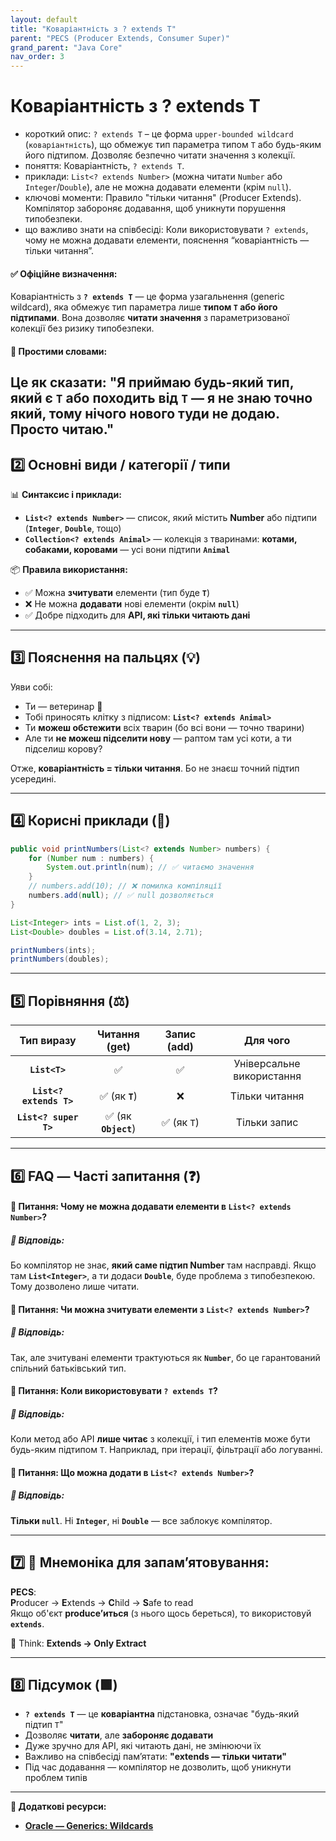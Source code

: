 ```yaml
---
layout: default
title: "Коваріантність з ? extends T"
parent: "PECS (Producer Extends, Consumer Super)"
grand_parent: "Java Core"
nav_order: 3
---
```


# Коваріантність з ? extends T

*   короткий опис: `? extends T` – це форма `upper-bounded wildcard` (`коваріантність`), що обмежує тип параметра типом `T` або будь-яким його підтипом. Дозволяє безпечно читати значення з колекції.
*   поняття: Коваріантність, `? extends T`.
*   приклади: `List<? extends Number>` (можна читати `Number` або `Integer`/`Double`), але не можна додавати елементи (крім `null`).
*   ключові моменти: Правило "тільки читання" (Producer Extends). Компілятор забороняє додавання, щоб уникнути порушення типобезпеки.
*   що важливо знати на співбесіді: Коли використовувати `? extends`, чому не можна додавати елементи, пояснення “коваріантність — тільки читання”.
#### **✅ Офіційне визначення:**

Коваріантність з **`? extends T`** — це форма узагальнення (generic wildcard), яка обмежує тип параметра лише **типом `T` або його підтипами**. Вона дозволяє **читати значення** з параметризованої колекції без ризику типобезпеки.

#### **🧠 Простими словами:**

Це як сказати: "Я приймаю будь-який тип, який є `T` або походить від **`T`** — я не знаю точно який, тому нічого нового туди не додаю. Просто читаю."
---

## **2️⃣ Основні види / категорії / типи**

📊 **Синтаксис і приклади:**

* **`List<? extends Number>`** — список, який містить **Number** або підтипи (**`Integer`**, **`Double`**, тощо)
* **`Collection<? extends Animal>`** — колекція з тваринами: **котами, собаками, коровами** — усі вони підтипи **`Animal`**

📦 **Правила використання:**

* ✅ Можна **зчитувати** елементи (тип буде **`T`**)
* ❌ Не можна **додавати** нові елементи (окрім **`null`**)
* ✅ Добре підходить для **API, які тільки читають дані**

---

## **3️⃣ Пояснення на пальцях (💡)**

Уяви собі:

* Ти — ветеринар 🐾
* Тобі приносять клітку з підписом: **`List<? extends Animal>`**
* Ти **можеш обстежити** всіх тварин (бо всі вони — точно тварини)
* Але ти **не можеш підселити нову** — раптом там усі коти, а ти підселиш корову?

Отже, **коваріантність \= тільки читання**. Бо не знаєш точний підтип усередині.

---

## **4️⃣ Корисні приклади (🧪)**

```java
public void printNumbers(List<? extends Number> numbers) {
    for (Number num : numbers) {
        System.out.println(num); // ✅ читаємо значення
    }
    // numbers.add(10); // ❌ помилка компіляції
    numbers.add(null); // ✅ null дозволяється
}

List<Integer> ints = List.of(1, 2, 3);
List<Double> doubles = List.of(3.14, 2.71);

printNumbers(ints);
printNumbers(doubles);
```
---

## **5️⃣ Порівняння (⚖️)**

| Тип виразу | Читання (get) | Запис (add) | Для чого |
| :---: | :---: | :---: | :---: |
| **`List<T>`** | ✅ | ✅ | Універсальне використання |
| **`List<? extends T>`** | ✅ (як **`T`**) | ❌ | Тільки читання |
| **`List<? super T>`** | ✅ (як **`Object`**) | ✅ (як `T`) | Тільки запис |

---

## **6️⃣ FAQ — Часті запитання (❓)**

#### **🔹 Питання: Чому не можна додавати елементи в `List<? extends Number>`?**

##### **💬 Відповідь:**

Бо компілятор не знає, **який саме підтип Number** там насправді. Якщо там **`List<Integer>`**, а ти додаси **`Double`**, буде проблема з типобезпекою. Тому дозволено лише читати.

#### 

#### **🔹 Питання: Чи можна зчитувати елементи з `List<? extends Number>`?**

##### **💬 Відповідь:**

Так, але зчитувані елементи трактуються як **`Number`**, бо це гарантований спільний батьківський тип.

#### 

#### **🔹 Питання: Коли використовувати `? extends T`?**

##### **💬 Відповідь:**

Коли метод або API **лише читає** з колекції, і тип елементів може бути будь-яким підтипом `T`. Наприклад, при ітерації, фільтрації або логуванні.

#### 

#### **🔹 Питання: Що можна додати в `List<? extends Number>`?**

##### **💬 Відповідь:**

**Тільки `null`**. Ні **`Integer`**, ні **`Double`** — все заблокує компілятор.

---

## **7️⃣ 🧠 Мнемоніка для запам’ятовування:**

**PECS**:  
**P**roducer → **E**xtends → **C**hild → **S**afe to read  
Якщо об'єкт **produce’иться** (з нього щось береться), то використовуй **`extends`**.

🧠 Think: **Extends → Only Extract**

---

## **8️⃣ Підсумок (🟩)**

* **`? extends T`** — це **коваріантна** підстановка, означає "будь-який підтип `T`"
* Дозволяє **читати**, але **забороняє додавати**
* Дуже зручно для API, які читають дані, не змінюючи їх
* Важливо на співбесіді пам’ятати: **"extends — тільки читати"**
* Під час додавання — компілятор не дозволить, щоб уникнути проблем типів

---

**🔗 Додаткові ресурси:**

* [**Oracle — Generics: Wildcards**](https://docs.oracle.com/javase/tutorial/java/generics/wildcards.html)